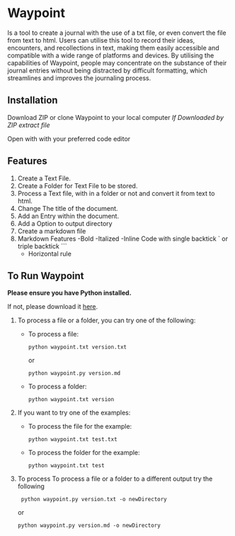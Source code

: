# Waypoint
Is a tool to create a journal with the use of a txt file, or even convert the file from text to html. Users can utilise this tool to record their ideas, encounters, and recollections in  text, making them easily accessible and compatible with a wide range of platforms and devices. By utilising the capabilities of Waypoint, people may concentrate on the substance of their journal entries without being distracted by difficult formatting, which streamlines and improves the journaling process.


## Installation
Download ZIP or clone Waypoint to your local computer
*If Downloaded by ZIP extract file*

Open with with your preferred code editor

## Features

1. Create a Text File.
2. Create a Folder for Text File to be stored.
3. Process a Text file, with in a folder or not and convert it from text to html.
4. Change The title of the document.
5. Add an Entry within the document.
6. Add a Option to output directory
7. Create a markdown file 
8. Markdown Features
   -Bold
   -Italized
   -Inline Code with single backtick ` or triple backtick ```
   - Horizontal rule


## To Run Waypoint

**Please ensure you have Python installed.**

If not, please download it [here](https://www.python.org/downloads/).

1. To process a file or a folder, you can try one of the following:

   - To process a file:
     ```
     python waypoint.txt version.txt
     ```
     or
     ```
     python waypoint.py version.md
     ```

   - To process a folder:
     ```
     python waypoint.txt version
     ```

  
2. If you want to try one of the examples:

   - To process the file for the example:
     ```
     python waypoint.txt test.txt
     ```

   - To process the folder for the example:
     ```
     python waypoint.txt test
     ```
3. To process To process a file or a folder to a different output try the following
  
    ```
     python waypoint.py version.txt -o newDirectory
     ```
     or
     ```
     python waypoint.py version.md -o newDirectory
     ```


